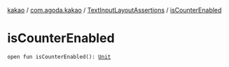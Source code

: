 [kakao](../../index.md) / [com.agoda.kakao](../index.md) / [TextInputLayoutAssertions](index.md) / [isCounterEnabled](.)

# isCounterEnabled

`open fun isCounterEnabled(): `[`Unit`](https://kotlinlang.org/api/latest/jvm/stdlib/kotlin/-unit/index.html)